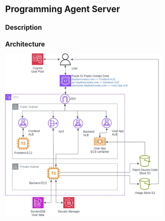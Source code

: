 # Programming Agent Server

## Description

## Architecture

![architecture diagram](readmeFiles/ProgrammingAgentDiagram.jpg)

